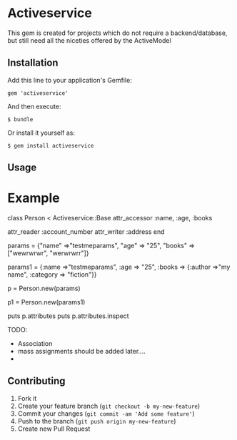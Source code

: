 # Activeservice


This gem is created for projects which do not require a backend/database,
but still need all the niceties offered by the ActiveModel

## Installation

Add this line to your application's Gemfile:

    gem 'activeservice'

And then execute:

    $ bundle

Or install it yourself as:

    $ gem install activeservice

## Usage

Example
=======

class Person < Activeservice::Base
  attr_accessor :name, :age, :books

  attr_reader :account_number
  attr_writer :address
end

params = {"name" =>"testmeparams", "age" => "25", "books" =>["wewrwrwr", "werwrwrr"]}

params1 = {:name =>"testmeparams", :age => "25", :books => {:author =>"my name", :category => "fiction"}}

p = Person.new(params)

p1 = Person.new(params1)

puts p.attributes
puts p.attributes.inspect

TODO:

* Association 
* mass assignments should be added later....
* 

## Contributing

1. Fork it
2. Create your feature branch (`git checkout -b my-new-feature`)
3. Commit your changes (`git commit -am 'Add some feature'`)
4. Push to the branch (`git push origin my-new-feature`)
5. Create new Pull Request
